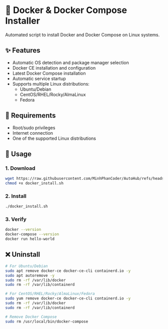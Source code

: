 # 🐳 Docker & Docker Compose Installer

Automated script to install Docker and Docker Compose on Linux systems.

## ✨ Features

- Automatic OS detection and package manager selection
- Docker CE installation and configuration
- Latest Docker Compose installation
- Automatic service startup
- Supports multiple Linux distributions:
  - Ubuntu/Debian
  - CentOS/RHEL/Rocky/AlmaLinux
  - Fedora

## 🔧 Requirements

- Root/sudo privileges
- Internet connection
- One of the supported Linux distributions

## 🚀 Usage

### 1. Download
```bash
wget https://raw.githubusercontent.com/MinhPhanCoder/AutoHub/refs/heads/master/docker_install/docker_install.sh
chmod +x docker_install.sh
```

### 2. Install
```bash
./docker_install.sh
```

### 3. Verify
```bash
docker --version
docker-compose --version
docker run hello-world
```

## ❌ Uninstall
```bash
# For Ubuntu/Debian
sudo apt remove docker-ce docker-ce-cli containerd.io -y
sudo apt autoremove -y
sudo rm -rf /var/lib/docker
sudo rm -rf /var/lib/containerd

# For CentOS/RHEL/Rocky/AlmaLinux/Fedora
sudo yum remove docker-ce docker-ce-cli containerd.io -y
sudo rm -rf /var/lib/docker
sudo rm -rf /var/lib/containerd

# Remove Docker Compose
sudo rm /usr/local/bin/docker-compose
```